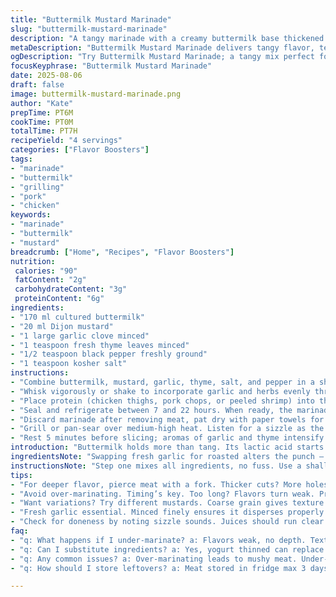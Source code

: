 ```yaml
---
title: "Buttermilk Mustard Marinade"
slug: "buttermilk-mustard-marinade"
description: "A tangy marinade with a creamy buttermilk base thickened by Dijon mustard, pungent garlic, and fresh herbs. Scents of roasted garlic and sharp mustard build quickly over a few hours of refrigeration. Ideal for chicken, pork, or even firm fish, coating proteins in acid and spice to tenderize and season. Swapping cream for buttermilk optional. Salt and pepper adjust intensity. Marinate between 7 and 22 hours for best texture without breakdown. Garlic aroma signals readiness. Serve proteins grilled or pan-seared with a crisp crust."
metaDescription: "Buttermilk Mustard Marinade delivers tangy flavor, tenderizing proteins perfectly for grilling or pan-searing. A must-try for meat lovers."
ogDescription: "Try Buttermilk Mustard Marinade; a tangy mix perfect for chicken, pork, or shrimp. Locks in flavor, tenderizes meat effortlessly."
focusKeyphrase: "Buttermilk Mustard Marinade"
date: 2025-08-06
draft: false
image: buttermilk-mustard-marinade.png
author: "Kate"
prepTime: PT6M
cookTime: PT0M
totalTime: PT7H
recipeYield: "4 servings"
categories: ["Flavor Boosters"]
tags:
- "marinade"
- "buttermilk"
- "grilling"
- "pork"
- "chicken"
keywords:
- "marinade"
- "buttermilk"
- "mustard"
breadcrumb: ["Home", "Recipes", "Flavor Boosters"]
nutrition: 
 calories: "90"
 fatContent: "2g"
 carbohydrateContent: "3g"
 proteinContent: "6g"
ingredients:
- "170 ml cultured buttermilk"
- "20 ml Dijon mustard"
- "1 large garlic clove minced"
- "1 teaspoon fresh thyme leaves minced"
- "1/2 teaspoon black pepper freshly ground"
- "1 teaspoon kosher salt"
instructions:
- "Combine buttermilk, mustard, garlic, thyme, salt, and pepper in a shallow bowl or resealable plastic bag."
- "Whisk vigorously or shake to incorporate garlic and herbs evenly throughout the liquid."
- "Place protein (chicken thighs, pork chops, or peeled shrimp) into the marinade; use a fork to pierce thicker cuts for deeper flavor."
- "Seal and refrigerate between 7 and 22 hours. When ready, the marinade will show tiny bubbles from the acid reacting with garlic."
- "Discard marinade after removing meat, pat dry with paper towels for a crisp crust when cooking."
- "Grill or pan-sear over medium-high heat. Listen for a sizzle as the mushy surface dries and browns. Juices should run clear."
- "Rest 5 minutes before slicing; aromas of garlic and thyme intensify during this brief pause."
introduction: "Buttermilk holds more than tang. Its lactic acid starts breaking down protein, tenderizing quickly but gently. Mustard isn’t just heat, it’s texture — tiny mustard seeds add grip, a nod to mustard à l'ancienne. Garlic minced fine, but not pureed, hits a raw punch that cooks out as aromas spread. Fresh thyme? Look, dried won’t cut here. Bright herbal bite makes this more than wet flavor. Use for chicken, pork — or shrimp if you like a daring, thick marinade that clings. Timing always key. Under marinate? Flavors weak, texture rubbery. Over marinate? Meat mushy, unappealing. Watch bubbles forming on surface, garlic floats, signals acid working. Patience but watch closely."
ingredientsNote: "Swapping fresh garlic for roasted alters the punch — less heat but deeper caramel notes, better for pork. Dijon mustard is the base but coarse grain mustard can add texture and visual interest. If buttermilk not on hand, yogurt thinned with milk is a solid substitute — beware thicker liquids trap less moisture on meats and can hide how well marinade coats. Salt is crucial; too little, textures won’t soften, too much, they tighten. Fresh herbs add brightness; thyme or oregano work best. Black pepper freshly ground for sharp bite. Garlic must be finely minced or minced uniform to ensure consistent flavor dispersion. Adjust acid levels by increasing or decreasing buttermilk, watching for tang balance. Important: never reuse marinade unless boiled; bacteria risk."
instructionsNote: "Step one mixes all ingredients, no fuss. Use a shallow vessel or plastic bag to ensure even coating, massaging meat if using thicker cuts. Piercing meat with a fork helps penetration, speeding flavor absorption. Refrigerate minimum 7 hours; extending up to 22 max. Watch marinade bubbles—tiny spots form on the surface; acid's active sign. Discard marinade after; marinade left on meat surfaces inhibits crisping and causes steaming during cooking. Pat meat dry and listen for sizzle on a hot pan or grill; that's evaporation starting. Wait until juices run clear to ensure doneness but don’t overcook – dry texture is dead weight. Let rest before slicing — flavors redistribute, meat firms up, juices stabilize. Use kitchen timer but trust sight and sound cues more."
tips:
- "For deeper flavor, pierce meat with a fork. Thicker cuts? More holes help. Use shallow bowls or bags for marinating. Ensure even coverage."
- "Avoid over-marinating. Timing’s key. Too long? Flavors turn weak. Protein texture can suffer; rubbery isn’t appealing. Keep an eye on those bubbles."
- "Want variations? Try different mustards. Coarse grain gives texture. Need substitutes? Yogurt thinned with milk works in a pinch. Just adjust ratios."
- "Fresh garlic essential. Minced finely ensures it disperses properly. Roasted garlic? Milder, better with pork. Swapping herbs? Oregano may provide nice results."
- "Check for doneness by noting sizzle sounds. Juices should run clear before taking meat off heat. Let rest before slicing — flavors will settle."
faq:
- "q: What happens if I under-marinate? a: Flavors weak, no depth. Texture rubbery. Shoot for minimum seven hours, watch bubbles forming."
- "q: Can I substitute ingredients? a: Yes, yogurt thinned can replace buttermilk. Mustard types vary — coarse grain or Dijon works. Play around."
- "q: Any common issues? a: Over-marinating leads to mushy meat. Under-marinating? Flavors don’t penetrate well. Timing’s crucial. Balance it."
- "q: How should I store leftovers? a: Meat stored in fridge max 3 days. Marinade? Discard if unused. Better yet, boil if you want to reuse."

---
```

